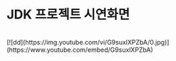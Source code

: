 <h1>JDK 프로젝트 시연화면</h1>
<br/>
[![dd](https://img.youtube.com/vi/G9suxlXPZbA/0.jpg)](https://www.youtube.com/embed/G9suxlXPZbA) 
